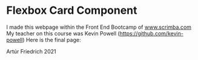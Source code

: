 # Flexbox Card Component

I made this webpage within the Front End Bootcamp of www.scrimba.com
My teacher on this course was Kevin Powell (https://github.com/kevin-powell)
Here is the final page: 

Artúr Friedrich 2021
